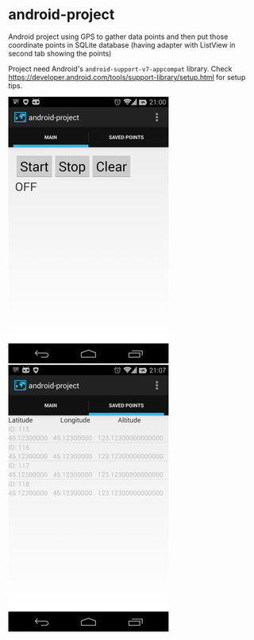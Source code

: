 android-project
===============

Android project using GPS to gather data points and then put those coordinate points in SQLite database (having adapter with ListView in second tab showing the points)

Project need Android's `android-support-v7-appcompat` library. 
Check https://developer.android.com/tools/support-library/setup.html for setup tips.

![Main screen](readme_res/screen_main.png)&nbsp;
![Collected data points screen](readme_res/screen_listview.png?raw=true)
